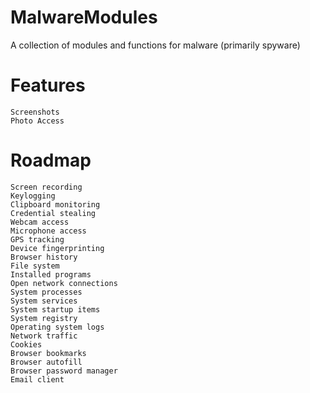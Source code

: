 # MalwareModules

A collection of modules and functions for malware (primarily spyware)

# Features

```
Screenshots
Photo Access
```

# Roadmap

```
Screen recording
Keylogging
Clipboard monitoring
Credential stealing
Webcam access
Microphone access
GPS tracking
Device fingerprinting
Browser history
File system
Installed programs
Open network connections
System processes
System services
System startup items
System registry
Operating system logs
Network traffic
Cookies
Browser bookmarks
Browser autofill
Browser password manager
Email client
```